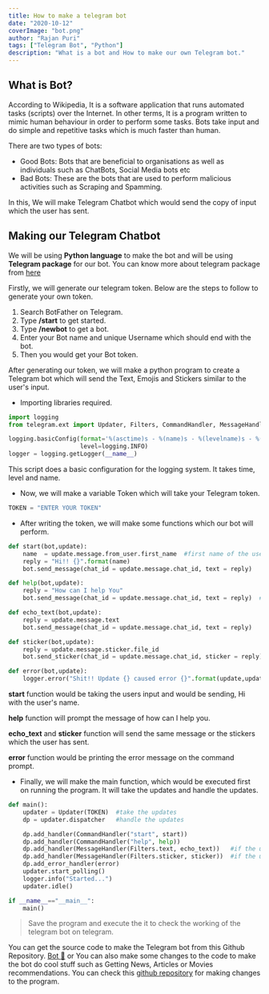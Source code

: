```yaml
---
title: How to make a telegram bot
date: "2020-10-12"
coverImage: "bot.png"
author: "Rajan Puri"
tags: ["Telegram Bot", "Python"]
description: "What is a bot and How to make our own Telegram bot."
---
```



## What is Bot?

According to Wikipedia, It is a software application that runs automated tasks (scripts) over the Internet. In other terms, It is a program written to mimic human behaviour in order to perform some tasks. Bots take input and do simple and repetitive tasks which is much faster than human. 

There are two types of bots:

* Good Bots: Bots that are  beneficial to organisations as well as individuals such as ChatBots, Social Media bots etc
* Bad Bots: These are the bots that are used to perform malicious activities such as Scraping and Spamming.

In this, We will make Telegram Chatbot which would send the copy of input which the user has sent.

## Making our Telegram Chatbot

We will be using **Python language** to make the bot and will be using **Telegram package** for our bot.
You can know more about telegram package from [here](https://python-telegram-bot.readthedocs.io/en/stable/telegram.html)


Firstly, we will generate our telegram token. Below are the steps to follow to generate your own token.

1)  Search BotFather on Telegram.
2)  Type **/start** to get started.
3)  Type **/newbot** to get a bot.
4)  Enter your Bot name and unique Username which should end with the bot.
5)  Then you would get your Bot token.

After generating our token, we will make a python program to create a Telegram bot which will send the Text, Emojis and Stickers similar to the user's input.

- Importing libraries required.

```python
import logging
from telegram.ext import Updater, Filters, CommandHandler, MessageHandler
```


```python
logging.basicConfig(format='%(asctime)s - %(name)s - %(levelname)s - %(message)s',     #take time,level,name
                    level=logging.INFO)
logger = logging.getLogger(__name__)
```
This script does a basic configuration for the logging system. It takes time, level and name.



- Now, we will make a variable Token which will take your Telegram token.

```python
TOKEN = "ENTER YOUR TOKEN"  
```

- After writing the token, we will make some functions which our bot will perform.

```python
def start(bot,update):
    name  = update.message.from_user.first_name  #first name of the user messaging
    reply = "Hi!! {}".format(name)
    bot.send_message(chat_id = update.message.chat_id, text = reply)      #sending message

def help(bot,update):
    reply = "How can I help You"
    bot.send_message(chat_id = update.message.chat_id, text = reply)  #sending message

def echo_text(bot,update):
    reply = update.message.text
    bot.send_message(chat_id = update.message.chat_id, text = reply)

def sticker(bot,update):
    reply = update.message.sticker.file_id
    bot.send_sticker(chat_id = update.message.chat_id, sticker = reply)

def error(bot,update):
    logger.error("Shit!! Update {} caused error {}".format(update,update.error))

```

**start** function would be taking the users input and would be sending, Hi with the user's name.

**help** function will prompt the message of how can I help you.

**echo_text** and **sticker** function will send the same message or the stickers which the user has sent.

**error** function would be printing the error message on the command prompt.


- Finally, we will make the main function, which would be executed first on running the program. It will take the updates and handle the updates.

```python
def main():
    updater = Updater(TOKEN)  #take the updates
    dp = updater.dispatcher   #handle the updates

    dp.add_handler(CommandHandler("start", start))
    dp.add_handler(CommandHandler("help", help))
    dp.add_handler(MessageHandler(Filters.text, echo_text))   #if the user sends text
    dp.add_handler(MessageHandler(Filters.sticker, sticker))  #if the user sends sticker
    dp.add_error_handler(error)
    updater.start_polling()
    logger.info("Started...")
    updater.idle()

if __name__=="__main__":
    main()
```    


> Save the program and execute the it to check the working of the telegram bot on telegram.


You can get the source code to make the Telegram bot from this Github Repository. [Bot :robot:](https://github.com/rjn01/TelegramBot) or
You can also make some changes to the code to make the bot do cool stuff such as Getting News, Articles or Movies recommendations.
You can check this [github repository](https://github.com/rjn01/Wiki-Bot) for making changes to the program.

